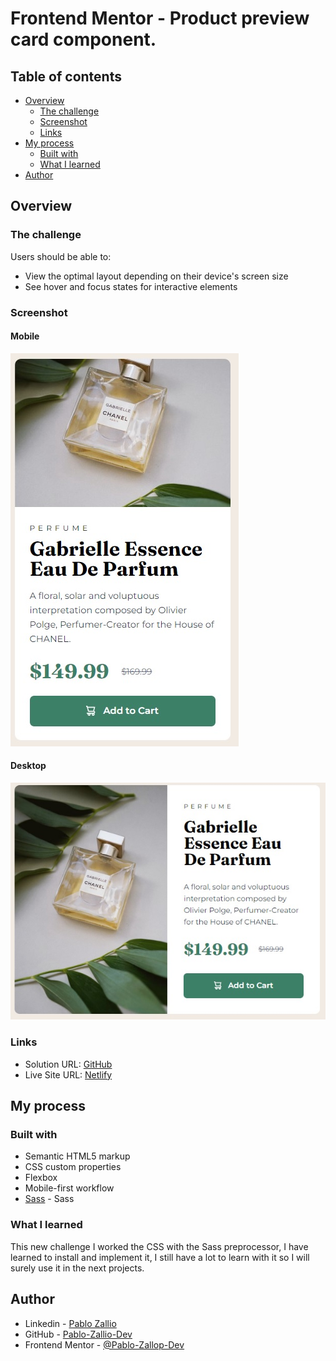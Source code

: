 # Frontend Mentor - Product preview card component.

## Table of contents

- [Overview](#overview)
  - [The challenge](#the-challenge)
  - [Screenshot](#screenshot)
  - [Links](#links)
- [My process](#my-process)
  - [Built with](#built-with)
  - [What I learned](#what-i-learned)
- [Author](#author)


## Overview

### The challenge

Users should be able to:

- View the optimal layout depending on their device's screen size
- See hover and focus states for interactive elements

### Screenshot

#### Mobile
![](./image-readme-mobile.jpg)
#### Desktop
![](./image-readme-desktop.jpg)


### Links

- Solution URL: [GitHub](https://github.com/Pablo-Zallio-Dev/product-card)
- Live Site URL: [Netlify](https://card-main-component.netlify.app/)

## My process

### Built with

- Semantic HTML5 markup
- CSS custom properties
- Flexbox
- Mobile-first workflow
- [Sass](https://sass-lang.com/) - Sass



### What I learned

This new challenge I worked the CSS with the Sass preprocessor, I have learned to install and implement it, I still have a lot to learn with it so I will surely use it in the next projects.


## Author

- Linkedin - [Pablo Zallio](https://www.linkedin.com/in/pablo-damian-zallio-zabala-140b83278/)
- GitHub - [Pablo-Zallio-Dev](https://github.com/Pablo-Zallio-Dev)
- Frontend Mentor - [@Pablo-Zallop-Dev](https://www.frontendmentor.io/profile/Pablo-Zallio-Dev)

